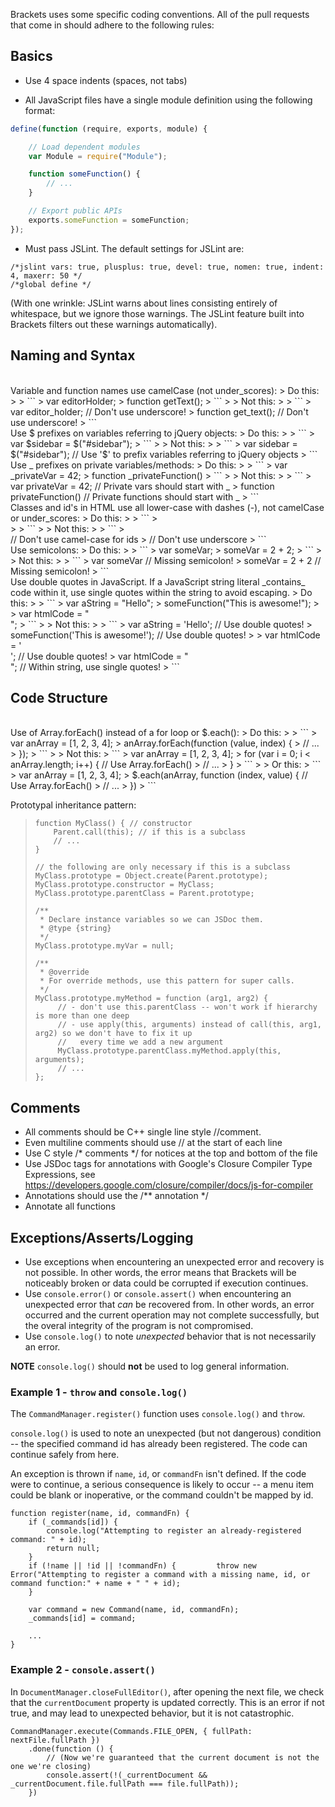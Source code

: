 Brackets uses some specific coding conventions. All of the pull requests that come in should adhere to the following rules:
## Basics ##
* Use 4 space indents (spaces, not tabs)

* All JavaScript files have a single module definition using the following format:

```javascript
define(function (require, exports, module) {

    // Load dependent modules
    var Module = require("Module");

    function someFunction() {
        // ...
    }

    // Export public APIs
    exports.someFunction = someFunction;
});
```

* Must pass JSLint. The default settings for JSLint are:

```
/*jslint vars: true, plusplus: true, devel: true, nomen: true, indent: 4, maxerr: 50 */
/*global define */
```

(With one wrinkle: JSLint warns about lines consisting entirely of whitespace, but we ignore those warnings. The JSLint feature built into Brackets filters out these warnings automatically).

## Naming and Syntax ##
<br/>
Variable and function names use camelCase (not under_scores):
> Do this:
>
> ```
> var editorHolder; 
> function getText();
> ```
>
> Not this:
>
> ```
> var editor_holder; // Don't use underscore!
> function get_text(); // Don't use underscore!
> ```

<br/>
Use $ prefixes on variables referring to jQuery objects:
> Do this:
>
> ```
> var $sidebar = $("#sidebar");
> ```
>
> Not this:
>
> ```
> var sidebar = $("#sidebar"); // Use '$' to prefix variables referring to jQuery objects
> ```

<br/>
Use _ prefixes on private variables/methods:
> Do this:
>
> ```
> var _privateVar = 42;
> function _privateFunction() 
> ```
>
> Not this:
>
> ```
> var privateVar = 42; // Private vars should start with _
> function privateFunction() // Private functions should start with _
> ```

<br/>
Classes and id's in HTML use all lower-case with dashes (-), not camelCase or under_scores:
> Do this:
>
> ```
> <div id="search-results">
> <span class="title-wrapper">
> ```
>
> Not this:
>
> ```
> <div id="searchResults">  // Don't use camel-case for ids
> <span class="title_wrapper"> // Don't use underscore
> ```

<br/>
Use semicolons:
> Do this:
>
> ```
> var someVar;
> someVar = 2 + 2;
> ```
>
> Not this:
>
> ```
> var someVar   // Missing semicolon!
> someVar = 2 + 2   // Missing semicolon!
> ```

<br/>
Use double quotes in JavaScript. If a JavaScript string literal _contains_ code within it, use single quotes within the string to avoid escaping.
> Do this:
>
> ```
> var aString = "Hello";
> someFunction("This is awesome!");
>
> var htmlCode = "<div id='some-id' class='some-class'></div>";
> ```
>
> Not this:
>
> ```
> var aString = 'Hello'; // Use double quotes!
> someFunction('This is awesome!'); // Use double quotes!
>
> var htmlCode = '<div id="some-id" class="some-class"></div>'; // Use double quotes!
> var htmlCode = "<div id=\"some-id\" class=\"some-class\"></div>"; // Within string, use single quotes!
> ```


## Code Structure ##
<br/>
Use of Array.forEach() instead of a for loop or $.each():
> Do this:
>
> ```
> var anArray = [1, 2, 3, 4];
> anArray.forEach(function (value, index) {
>     // ...
> });
> ```
>
> Not this:
> ```
> var anArray = [1, 2, 3, 4];
> for (var i = 0; i < anArray.length; i++) {  // Use Array.forEach()
>     // ...
> }
> ```
>
> Or this:
> ```
> var anArray = [1, 2, 3, 4];
> $.each(anArray, function (index, value) {  // Use Array.forEach()
>     // ...
> })
> ```

Prototypal inheritance pattern:
> ```
> function MyClass() { // constructor
>     Parent.call(this); // if this is a subclass
>     // ...
> }
>
> // the following are only necessary if this is a subclass
> MyClass.prototype = Object.create(Parent.prototype);
> MyClass.prototype.constructor = MyClass;
> MyClass.prototype.parentClass = Parent.prototype;
>
> /**
>  * Declare instance variables so we can JSDoc them.
>  * @type {string}
>  */
> MyClass.prototype.myVar = null;
>
> /**
>  * @override
>  * For override methods, use this pattern for super calls.
>  */
> MyClass.prototype.myMethod = function (arg1, arg2) {
>      // - don't use this.parentClass -- won't work if hierarchy is more than one deep
>      // - use apply(this, arguments) instead of call(this, arg1, arg2) so we don't have to fix it up
>      //   every time we add a new argument
>      MyClass.prototype.parentClass.myMethod.apply(this, arguments);
>      // ... 
> };

## Comments ##
* All comments should be C++ single line style //comment.
* Even multiline comments should use // at the start of each line
* Use C style /* comments */ for notices at the top and bottom of the file
* Use JSDoc tags for annotations with Google's Closure Compiler Type Expressions, see https://developers.google.com/closure/compiler/docs/js-for-compiler
* Annotations should use the /** annotation */
* Annotate all functions

## <a name="error_handling"></a>Exceptions/Asserts/Logging ##

* Use exceptions when encountering an unexpected error and recovery is not possible. In other words, the error means that Brackets will be noticeably broken or data could be corrupted if execution continues.
* Use `console.error()` or `console.assert()` when encountering an unexpected error that *can* be recovered from. In other words, an error occurred and the current operation may not complete successfully, but the overal integrity of the program is not compromised.
* Use `console.log()` to note *unexpected* behavior that is not necessarily an error. 

**NOTE** `console.log()` should **not** be used to log general information.

### Example 1 - `throw` and `console.log()` ###

The `CommandManager.register()` function uses `console.log()` and `throw`.

`console.log()` is used to note an unexpected (but not dangerous) condition -- the specified command id has already been registered. The code can continue safely from here.

An exception is thrown if `name`, `id`, or `commandFn` isn't defined. If the code were to continue, a serious consequence is likely to occur -- a menu item could be blank or inoperative, or the command couldn't be mapped by id.

```JS
function register(name, id, commandFn) {
    if (_commands[id]) {
        console.log("Attempting to register an already-registered command: " + id);
        return null;
    }
    if (!name || !id || !commandFn) {         throw new Error("Attempting to register a command with a missing name, id, or command function:" + name + " " + id);
    }

    var command = new Command(name, id, commandFn);
    _commands[id] = command;

    ...
}

```

### Example 2 - `console.assert()` ###

In `DocumentManager.closeFullEditor()`, after opening the next file, we check that the `currentDocument` property is updated correctly. This is an error if not true, and may lead to unexpected behavior, but it is not catastrophic.

```
CommandManager.execute(Commands.FILE_OPEN, { fullPath: nextFile.fullPath })
    .done(function () {
        // (Now we're guaranteed that the current document is not the one we're closing)
        console.assert(!(_currentDocument && _currentDocument.file.fullPath === file.fullPath));
    })
```